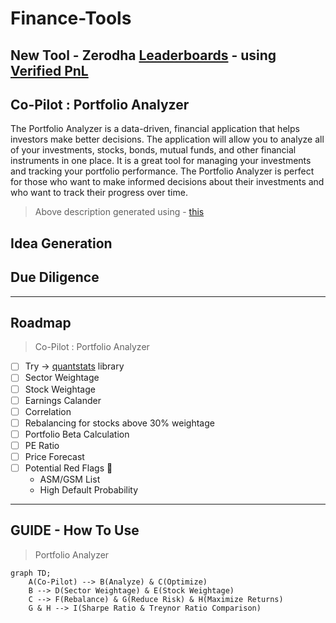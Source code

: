 # Finance-Tools

## New Tool - Zerodha [Leaderboards](https://zerodha.hirawat.in/) - using [Verified PnL](https://support.zerodha.com/category/console/reports/other-queries/articles/verified-p-l)

## Co-Pilot : Portfolio Analyzer

The Portfolio Analyzer is a data-driven, financial application that helps investors make better decisions. The application will allow you to analyze all of your investments, stocks, bonds, mutual funds, and other financial instruments in one place. It is a great tool for managing your investments and tracking your portfolio performance. The Portfolio Analyzer is perfect for those who want to make informed decisions about their investments and who want to track their progress over time.

> Above description generated using - [this](https://mydukaan.io/tools/product-description-generator)

## Idea Generation

## Due Diligence

---

## Roadmap

> Co-Pilot : Portfolio Analyzer

- [ ] Try -> [quantstats](https://github.com/ranaroussi/quantstats) library
- [ ] Sector Weightage
- [ ] Stock Weightage
- [ ] Earnings Calander
- [ ] Correlation
- [ ] Rebalancing for stocks above 30% weightage
- [ ] Portfolio Beta Calculation
- [ ] PE Ratio
- [ ] Price Forecast
- [ ] Potential Red Flags 🚩
  - ASM/GSM List
  - High Default Probability

---

## GUIDE - How To Use

> Portfolio Analyzer

```mermaid
graph TD;
    A(Co-Pilot) --> B(Analyze) & C(Optimize)
    B --> D(Sector Weightage) & E(Stock Weightage)
    C --> F(Rebalance) & G(Reduce Risk) & H(Maximize Returns)
    G & H --> I(Sharpe Ratio & Treynor Ratio Comparison)
```
